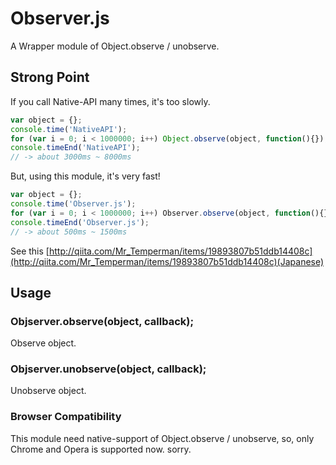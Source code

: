 # Observer.js

A Wrapper module of Object.observe / unobserve.

## Strong Point

If you call Native-API many times, it's too slowly.
```javascript
var object = {};
console.time('NativeAPI');
for (var i = 0; i < 1000000; i++) Object.observe(object, function(){});
console.timeEnd('NativeAPI');
// -> about 3000ms ~ 8000ms
```

But, using this module, it's very fast!
```javascript
var object = {};
console.time('Observer.js');
for (var i = 0; i < 1000000; i++) Observer.observe(object, function(){});
console.timeEnd('Observer.js');
// -> about 500ms ~ 1500ms
```

See this [http://qiita.com/Mr_Temperman/items/19893807b51ddb14408c](http://qiita.com/Mr_Temperman/items/19893807b51ddb14408c)(Japanese)

## Usage

### Objserver.observe(object, callback);

Observe object.

### Objserver.unobserve(object, callback);

Unobserve object.

### Browser Compatibility

This module need native-support of Object.observe / unobserve,
so, only Chrome and Opera is supported now. sorry.